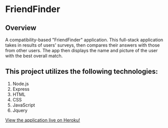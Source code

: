 # FriendFinder

## Overview

A compatibility-based "FriendFinder" application. This full-stack application takes in results of users' surveys, then compares their answers with those from other users. The app then displays the name and picture of the user with the best overall match.

## This project utilizes the following technologies:

1. Node.js
2. Express
3. HTML
4. CSS
5. JavaScript
6. Jquery

[View the application live on Heroku!](https://serene-escarpment-29029.herokuapp.com/)
